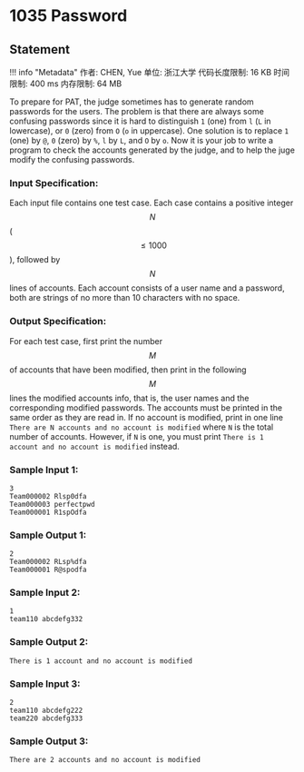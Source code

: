 
# 1035 Password

## Statement

!!! info "Metadata"
    作者: CHEN, Yue
    单位: 浙江大学
    代码长度限制: 16 KB
    时间限制: 400 ms
    内存限制: 64 MB

To prepare for PAT, the judge sometimes has to generate random passwords for the users. The problem is that there are always some confusing passwords since it is hard to distinguish `1` (one) from `l` (`L` in lowercase), or `0` (zero) from `O` (`o` in uppercase). One solution is to replace `1` (one) by `@`, `0` (zero) by `%`, `l` by `L`, and `O` by `o`.  Now it is your job to write a program to check the accounts generated by the judge, and to help the juge modify the confusing passwords.

### Input Specification:

Each input file contains one test case. Each case contains a positive integer $$N$$ ($$\le 1000$$), followed by $$N$$ lines of accounts. Each account consists of a user name and a password, both are strings of no more than 10 characters with no space.

### Output Specification:

For each test case, first print the number $$M$$ of accounts that have been modified, then print in the following $$M$$ lines the modified accounts info, that is, the user names and the corresponding modified passwords. The accounts must be printed in the same order as they are read in. If no account is modified, print in one line `There are N accounts and no account is modified` where `N` is the total number of accounts. However, if `N` is one, you must print `There is 1 account and no account is modified` instead.

### Sample Input 1:
```plaintext
3
Team000002 Rlsp0dfa
Team000003 perfectpwd
Team000001 R1spOdfa
```

### Sample Output 1:
```plaintext
2
Team000002 RLsp%dfa
Team000001 R@spodfa
```

### Sample Input 2:
```plaintext
1
team110 abcdefg332
```

### Sample Output 2:
```plaintext
There is 1 account and no account is modified
```

### Sample Input 3:
```plaintext
2
team110 abcdefg222
team220 abcdefg333
```

### Sample Output 3:
```plaintext
There are 2 accounts and no account is modified
```


